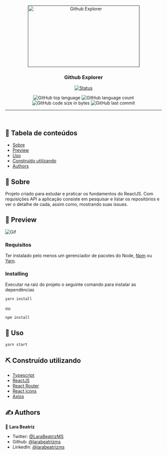 <p align="center">
  <a href="" rel="noopener">
 <img width=359px height=198px src="https://www.somagnews.com/wp-content/uploads/2020/04/75-e1586981465263.png" alt="Github Explorer"></a>
</p>

<h3 align="center">Github Explorer</h3>

<div align="center">

[![Status](https://img.shields.io/badge/status-active-success.svg)]()

  <img alt="GitHub top language" src="https://img.shields.io/github/languages/top/larabeatrizms/projeto-react">
  
  <img alt="GitHub language count" src="https://img.shields.io/github/languages/count/larabeatrizms/projeto-react">
  
  <img alt="GitHub code size in bytes" src="https://img.shields.io/github/languages/code-size/larabeatrizms/projeto-react">
  
  <img alt="GitHub last commit" src="https://img.shields.io/github/last-commit/larabeatrizms/projeto-react">

<!-- [![GitHub Issues](https://img.shields.io/github/issues/larabeatrizms/desafio-fundamentos-nodejs.svg)](https://github.com/larabeatrizms/desafio-fundamentos-nodejs/issues)
[![GitHub Pull Requests](https://img.shields.io/github/issues-pr/larabeatrizms/desafio-fundamentos-nodejs.svg)](https://github.com/larabeatrizms/desafio-fundamentos-nodejs/pulls) -->
<!-- [![License](https://img.shields.io/badge/license-MIT-blue.svg)](/LICENSE) -->

</div>

---

<p align="center"> 
    <br>
</p>

## 📝 Tabela de conteúdos

- [Sobre](#about)
- [Preview](#preview)
- [Uso](#usage)
- [Construído utilizando](#built_using)
- [Authors](#authors)

## 🧐 Sobre <a name = "about"></a>

Projeto criado para estudar e praticar os fundamentos do ReactJS. Com requisições API a aplicação consiste em pesquisar e listar os repositórios e ver o detalhe de cada, assim como, mostrando suas issues.

## 🚀 Preview<a name = "preview"></a>

![Gif](https://i.gyazo.com/6f6771df315eb960d6a6d56cb74c1816.gif)

### Requisitos

Ter instalado pelo menos um gerenciador de pacotes do Node, [Npm](https://www.npmjs.com/) ou [Yarn](https://yarnpkg.com/).

### Installing

Executar na raiz do projeto o seguinte comando para instalar as dependências

```sh
yarn install
```

ou

```sh
npm install
```

## 🎈 Uso <a name="usage"></a>

```sh
yarn start
```

## ⛏️ Construído utilizando <a name = "built_using"></a>

- [Typescript](https://www.typescriptlang.org/)
- [ReactJS](https://reactjs.org/)
- [React Router](https://github.com/ReactTraining/react-router)
- [React icons](https://github.com/react-icons/react-icons)
- [Axios](https://github.com/axios/axios)

## ✍️ Authors <a name = "authors"></a>

👤 **Lara Beatriz**

- Twitter: [@LaraBeatrizMS](https://twitter.com/LaraBeatrizMS)
- Github: [@larabeatrizms](https://github.com/larabeatrizms)
- LinkedIn: [@larabeatrizms](https://linkedin.com/in/larabeatrizms)
